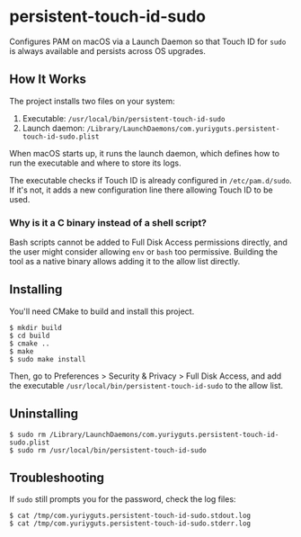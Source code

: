 # persistent-touch-id-sudo

Configures PAM on macOS via a Launch Daemon so that Touch ID for `sudo` is always available
and persists across OS upgrades.

## How It Works

The project installs two files on your system:

1. Executable: `/usr/local/bin/persistent-touch-id-sudo`
2. Launch daemon: `/Library/LaunchDaemons/com.yuriyguts.persistent-touch-id-sudo.plist`

When macOS starts up, it runs the launch daemon, which defines how to run the executable
and where to store its logs.

The executable checks if Touch ID is already configured in `/etc/pam.d/sudo`.
If it's not, it adds a new configuration line there allowing Touch ID to be used.

### Why is it a C binary instead of a shell script?

Bash scripts cannot be added to Full Disk Access permissions directly, and the user might
consider allowing `env` or `bash` too permissive. Building the tool as a native binary allows
adding it to the allow list directly.

## Installing

You'll need CMake to build and install this project.

```shell
$ mkdir build
$ cd build
$ cmake ..
$ make
$ sudo make install
```

Then, go to Preferences > Security & Privacy > Full Disk Access, and add
the executable `/usr/local/bin/persistent-touch-id-sudo` to the allow list.

## Uninstalling

```shell
$ sudo rm /Library/LaunchDaemons/com.yuriyguts.persistent-touch-id-sudo.plist
$ sudo rm /usr/local/bin/persistent-touch-id-sudo
```

## Troubleshooting

If `sudo` still prompts you for the password, check the log files:
```shell
$ cat /tmp/com.yuriyguts.persistent-touch-id-sudo.stdout.log
$ cat /tmp/com.yuriyguts.persistent-touch-id-sudo.stderr.log
```

